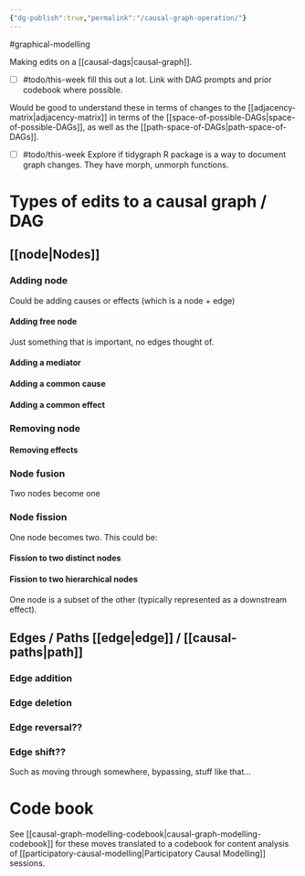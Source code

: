 ```yaml
---
{"dg-publish":true,"permalink":"/causal-graph-operation/"}
---
```


#graphical-modelling 

Making edits on a [[causal-dags\|causal-graph]].  
- [ ] #todo/this-week  fill this out a lot. Link with DAG prompts and prior codebook where possible. 

Would be good to understand these in terms of changes to the [[adjacency-matrix\|adjacency-matrix]] in terms of the [[space-of-possible-DAGs\|space-of-possible-DAGs]], as well as the [[path-space-of-DAGs\|path-space-of-DAGs]]. 

- [ ] #todo/this-week  Explore if tidygraph R package is a way to document graph changes. They have morph, unmorph functions. 

# Types of edits to a causal graph / DAG

## [[node\|Nodes]]

### Adding node

Could be adding causes or effects (which is a node + edge)
#### Adding free node
Just something that is important, no edges thought of.
#### Adding a mediator
#### Adding a common cause
#### Adding a common effect

### Removing node

#### Removing effects

### Node fusion

Two nodes become one

### Node fission

One node becomes two. This could be: 

#### Fission to two distinct nodes

#### Fission to two hierarchical nodes

One node is a subset of the other (typically represented as a downstream effect). 

## Edges / Paths [[edge\|edge]] / [[causal-paths\|path]]

### Edge addition

### Edge deletion

### Edge reversal??

### Edge shift??

Such as moving through somewhere, bypassing, stuff like that...


# Code book

See [[causal-graph-modelling-codebook\|causal-graph-modelling-codebook]] for these moves translated to a codebook for content analysis of [[participatory-causal-modelling\|Participatory Causal Modelling]] sessions. 



